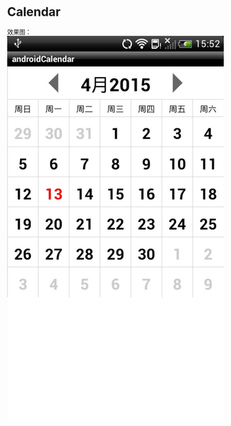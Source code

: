 # Calendar
效果图：<br>
![](https://github.com/beifengdelei/Calendar/blob/master/images-folder/device-2015-04-13-155204.jpg) 
